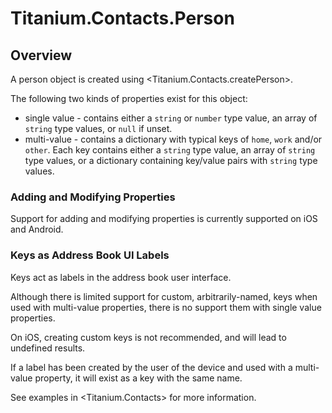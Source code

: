 # Titanium.Contacts.Person

<TypeHeader/>

## Overview

A person object is created using <Titanium.Contacts.createPerson>.

The following two kinds of properties exist for this object:

* single value - contains either a `string` or `number` type value, an array of `string` type 
values, or `null` if unset.
* multi-value - contains a dictionary with typical keys of `home`, `work` and/or `other`. Each 
key contains either a `string` type value, an array of `string` type values, or a dictionary 
containing key/value pairs with `string` type values.

### Adding and Modifying Properties

Support for adding and modifying properties is currently supported on iOS and Android.

### Keys as Address Book UI Labels

Keys act as labels in the address book user interface.

Although there is limited support for custom, arbitrarily-named, keys when used with multi-value 
properties, there is no support them with single value properties.

On iOS, creating custom keys is not recommended, and will lead to undefined results.

If a label has been created by the user of the device and used with a multi-value property, it 
will exist as a key with the same name.

See examples in <Titanium.Contacts> for more information.

<ApiDocs/>
